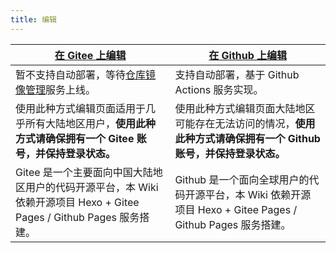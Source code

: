 ```yaml
---
title: 编辑
---
```

<div id="page_edit_point">
<script>
    var path;
    try {
        path = document.URL.split('://')[1].split(document.domain)[1].split('/edit/?')[1];
    } catch(e) {}
    if(path == undefined) {
        document.getElementById('page_edit_point').parentElement.parentElement.parentElement.style.display = 'none';
    }
</script>

<!--more-->

|<a href="javascript:;" onclick="gitee()"><i class="fab fa-git fa-fw"></i> 在 Gitee 上编辑</a>|<a href="javascript:;" onclick="github()"><i class="fab fa-github fa-fw"></i> 在 Github 上编辑</a>|
|-|-|
|暂不支持自动部署，等待[仓库镜像管理](https://gitee.com/help/articles/4336)服务上线。|支持自动部署，基于 Github Actions 服务实现。|
|使用此种方式编辑页面适用于几乎所有大陆地区用户，**使用此种方式请确保拥有一个 Gitee 账号，并保持登录状态。** |使用此种方式编辑页面大陆地区可能存在无法访问的情况，**使用此种方式请确保拥有一个 Github 账号，并保持登录状态。**|
|Gitee 是一个主要面向中国大陆地区用户的代码开源平台，本 Wiki 依赖开源项目 Hexo + Gitee Pages / Github Pages 服务搭建。|Github 是一个面向全球用户的代码开源平台，本 Wiki 依赖开源项目 Hexo + Gitee Pages / Github Pages 服务搭建。|

<script>
    if(path == undefined) {
        window.location.href = '/';
    }
    function gitee() {
        window.location.href = 'https://gitee.com/Kuiba-Wiki/Kuiba-Wiki/edit/master/source/' + path;
    }
    function github() {
        window.location.href = 'https://github.com/Kuiba-Wiki/Kuiba-Wiki.github.io/edit/master/source/' + path;
    }
</script>

<style>
    .post-footer, .post-edit-link {
        display: none;
    }
</style>
